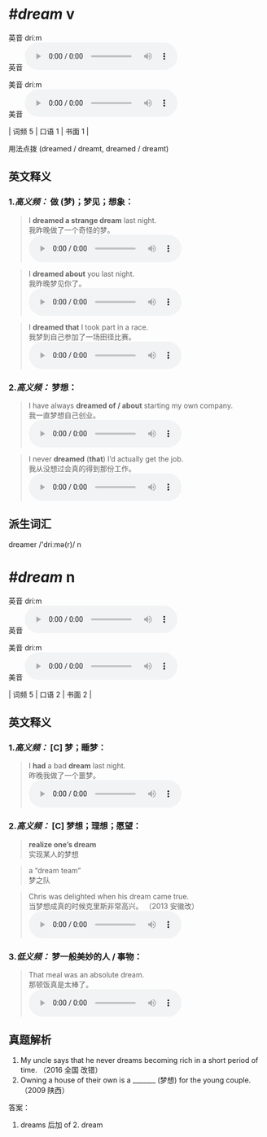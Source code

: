 # ***\#dream*** v
英音 driːm  
英音
<audio src="./media/dream-B.aac" controls="controls"></audio>

美音 driːm  
美音
<audio src="./media/dream.aac" controls="controls"></audio>



| 词频 5 | 口语 1 | 书面 1 |  

用法点拨  (dreamed / dreamt, dreamed / dreamt)

英文释义
---
### 1.*高义频：* **做 (梦)；梦见；想象：**  

 > I **dreamed a strange dream** last night.   
 > 我昨晚做了一个奇怪的梦。    
<audio src="./media/dream-4.aac" controls="controls"></audio>

 > I **dreamed about** you last night.  
 > 我昨晚梦见你了。    
<audio src="./media/dream-103_AAC.aac" controls="controls"></audio>

 > I **dreamed that** I took part in a race.  
 > 我梦到自己参加了一场田径比赛。    
<audio src="./media/dream-5.aac" controls="controls"></audio>

### 2.*高义频：* **梦想：**  

 > I have always **dreamed of / about** starting my own company.  
 > 我一直梦想自己创业。    
<audio src="./media/dream50.aac" controls="controls"></audio>

 > I never **dreamed** (**that**) I’d actually get the job.  
 > 我从没想过会真的得到那份工作。    
<audio src="./media/I never dreamed that I'd actually_AAC.aac" controls="controls"></audio>


派生词汇
---
dreamer /'driːmə(r)/ n   

# ***\#dream*** n
英音 driːm  
英音
<audio src="./media/dream-B.aac" controls="controls"></audio>

美音 driːm  
美音
<audio src="./media/dream.aac" controls="controls"></audio>



| 词频 5 | 口语 2 | 书面 2 |  

英文释义
---
### 1.*高义频：* **[C] 梦；睡梦：**  

 > I **had** a bad **dream** last night.   
 > 昨晚我做了一个噩梦。    
<audio src="./media/P142 dream1.aac" controls="controls"></audio>

### 2.*高义频：* **[C] 梦想；理想；愿望：**  

 > **realize one’s dream**  
 > 实现某人的梦想    

 > a “dream team”   
 > 梦之队    

 > Chris was delighted when his dream came true.  
 > 当梦想成真的时候克里斯非常高兴。  （2013 安徽改）  
<audio src="./media/dream-101_AAC.aac" controls="controls"></audio>

### 3.*低义频：* **梦一般美妙的人 / 事物：**  

 > That meal was an absolute dream.   
 > 那顿饭真是太棒了。    
<audio src="./media/dream-3.aac" controls="controls"></audio>


真题解析
---
1. My uncle says that he never dreams becoming rich in a short period of time.  （2016 全国 改错）  
2. Owning a house of their own is a _______ (梦想) for the young couple.   （2009 陕西）  

答案：
1. dreams 后加 of  2. dream  

